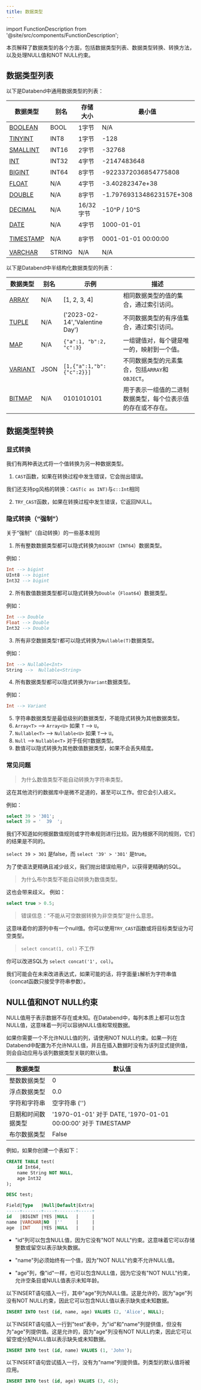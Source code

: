 ```yaml
---
title: 数据类型
---
```


import FunctionDescription from '@site/src/components/FunctionDescription';

<FunctionDescription description="引入或更新: v1.2.100"/>

本页解释了数据类型的各个方面，包括数据类型列表、数据类型转换、转换方法，以及处理NULL值和NOT NULL约束。

## 数据类型列表

以下是Databend中通用数据类型的列表：

| 数据类型                                                          | 别名  | 存储大小 | 最小值                   | 最大值                          |
| ---------------------------------------------------------------- | ----- | -------- | ------------------------ | ------------------------------ |
| [BOOLEAN](./00-data-type-logical-types.md)                        | BOOL  | 1字节    | N/A                      | N/A                            |
| [TINYINT](./10-data-type-numeric-types.md#integer-data-types)     | INT8  | 1字节    | -128                     | 127                            |
| [SMALLINT](./10-data-type-numeric-types.md#integer-data-types)    | INT16 | 2字节    | -32768                   | 32767                          |
| [INT](./10-data-type-numeric-types.md#integer-data-types)         | INT32 | 4字节    | -2147483648              | 2147483647                     |
| [BIGINT](./10-data-type-numeric-types.md#integer-data-types)      | INT64 | 8字节    | -9223372036854775808     | 9223372036854775807            |
| [FLOAT](./10-data-type-numeric-types.md#floating-point-data-types)| N/A   | 4字节    | -3.40282347e+38          | 3.40282347e+38                 |
| [DOUBLE](./10-data-type-numeric-types.md#floating-point-data-types)| N/A   | 8字节    | -1.7976931348623157E+308 | 1.7976931348623157E+308        |
| [DECIMAL](./11-data-type-decimal-types.md)                        | N/A   | 16/32字节| -10^P / 10^S             | 10^P / 10^S                    |
| [DATE](./20-data-type-time-date-types.md)                         | N/A   | 4字节    | 1000-01-01               | 9999-12-31                     |
| [TIMESTAMP](./20-data-type-time-date-types.md)                    | N/A   | 8字节    | 0001-01-01 00:00:00      | 9999-12-31 23:59:59.999999 UTC |
| [VARCHAR](./30-data-type-string-types.md)                         | STRING| N/A      | N/A                      | N/A                            |

以下是Databend中半结构化数据类型的列表：

| 数据类型                              | 别名 | 示例                         | 描述                                                                                                         |
| -------------------------------------- | ----- | ------------------------------ | ------------------------------------------------------------------------------------------------------------------- |
| [ARRAY](./40-data-type-array-types.md) | N/A   | [1, 2, 3, 4]                   | 相同数据类型的值的集合，通过索引访问。                                              |
| [TUPLE](./41-data-type-tuple-types.md) | N/A   | ('2023-02-14','Valentine Day') | 不同数据类型的有序值集合，通过索引访问。                                   |
| [MAP](./42-data-type-map.md)           | N/A   | `{"a":1, "b":2, "c":3}`        | 一组键值对，每个键是唯一的，映射到一个值。                                              |
| [VARIANT](./43-data-type-variant.md)   | JSON  | `[1,{"a":1,"b":{"c":2}}]`      | 不同数据类型的元素集合，包括`ARRAY`和`OBJECT`。                                     |
| [BITMAP](44-data-type-bitmap.md)       | N/A   | 0101010101                     | 用于表示一组值的二进制数据类型，每个位表示值的存在或不存在。 |

## 数据类型转换

### 显式转换

我们有两种表达式将一个值转换为另一种数据类型。

1. `CAST`函数，如果在转换过程中发生错误，它会抛出错误。

我们还支持pg风格的转换：`CAST(c as INT)`与`c::Int`相同

2. `TRY_CAST`函数，如果在转换过程中发生错误，它返回NULL。

### 隐式转换（“强制”）

关于“强制”（自动转换）的一些基本规则

1. 所有整数数据类型都可以隐式转换为`BIGINT`（`INT64`）数据类型。

例如：

```sql
Int --> bigint
UInt8 --> bigint
Int32 --> bigint
```

2. 所有数值数据类型都可以隐式转换为`Double`（`Float64`）数据类型。

例如：

```sql
Int --> Double
Float --> Double
Int32 --> Double
```

3. 所有非空数据类型`T`都可以隐式转换为`Nullable(T)`数据类型。

例如：

```sql
Int --> Nullable<Int>
String -->  Nullable<String>
```

4. 所有数据类型都可以隐式转换为`Variant`数据类型。

例如：

```sql
Int --> Variant
```

5. 字符串数据类型是最低级别的数据类型，不能隐式转换为其他数据类型。
6. `Array<T>` --> `Array<U>` 如果 `T` --> `U`。
7. `Nullable<T>` --> `Nullable<U>` 如果 `T`--> `U`。
8. `Null` --> `Nullable<T>` 对于任何`T`数据类型。
9. 数值可以隐式转换为其他数值数据类型，如果不会丢失精度。

### 常见问题

> 为什么数值类型不能自动转换为字符串类型。

这在其他流行的数据库中是微不足道的，甚至可以工作。但它会引入歧义。

例如：

```sql
select 39 > '301';
select 39 = '  39  ';
```

我们不知道如何根据数值规则或字符串规则进行比较。因为根据不同的规则，它们的结果是不同的。

`select 39 > 301` 是false，而 `select '39' > '301'` 是true。

为了使语法更精确且减少歧义，我们抛出错误给用户，以获得更精确的SQL。

> 为什么布尔类型不能自动转换为数值类型。

这也会带来歧义。
例如：

```sql
select true > 0.5;
```

> 错误信息：“不能从可空数据转换为非空类型”是什么意思。

这意味着你的源列中有一个null值。你可以使用`TRY_CAST`函数或将目标类型设为可空类型。

> `select concat(1, col)` 不工作

你可以改进SQL为 `select concat('1', col)`。

我们可能会在未来改进表达式，如果可能的话，将字面量`1`解析为字符串值（concat函数只接受字符串参数）。

## NULL值和NOT NULL约束

NULL值用于表示数据不存在或未知。在Databend中，每列本质上都可以包含NULL值，这意味着一列可以容纳NULL值和常规数据。

如果你需要一个不允许NULL值的列，请使用NOT NULL约束。如果一列在Databend中配置为不允许NULL值，并且在插入数据时没有为该列显式提供值，则会自动应用与该列数据类型关联的默认值。

| 数据类型                 | 默认值                                              |
| ------------------------- | ---------------------------------------------------------- |
| 整数数据类型        | 0                                                          |
| 浮点数据类型 | 0.0                                                        |
| 字符和字符串      | 空字符串 ('')                                          |
| 日期和时间数据类型  | '1970-01-01' 对于 DATE, '1970-01-01 00:00:00' 对于 TIMESTAMP |
| 布尔数据类型         | False                                                      |

例如，如果你创建一个表如下：

```sql
CREATE TABLE test(
    id Int64,
    name String NOT NULL,
    age Int32
);

DESC test;

Field|Type   |Null|Default|Extra|
-----+-------+----+-------+-----+
id   |BIGINT |YES |NULL   |     |
name |VARCHAR|NO  |''     |     |
age  |INT    |YES |NULL   |     |
```

- "id"列可以包含NULL值，因为它没有"NOT NULL"约束。这意味着它可以存储整数或留空以表示缺失数据。

- "name"列必须始终有一个值，因为"NOT NULL"约束不允许NULL值。

- "age"列，像"id"一样，也可以包含NULL值，因为它没有"NOT NULL"约束，允许空条目或NULL值表示未知年龄。

以下INSERT语句插入一行，其中"age"列为NULL值。这是允许的，因为"age"列没有NOT NULL约束，因此它可以包含NULL值以表示缺失或未知数据。

```sql
INSERT INTO test (id, name, age) VALUES (2, 'Alice', NULL);
```

以下INSERT语句插入一行到"test"表中，为"id"和"name"列提供值，但没有为"age"列提供值。这是允许的，因为"age"列没有NOT NULL约束，因此它可以留空或分配NULL值以表示缺失或未知数据。

```sql
INSERT INTO test (id, name) VALUES (1, 'John');
```

以下INSERT语句尝试插入一行，没有为"name"列提供值。列类型的默认值将被应用。

```sql
INSERT INTO test (id, age) VALUES (3, 45);
```